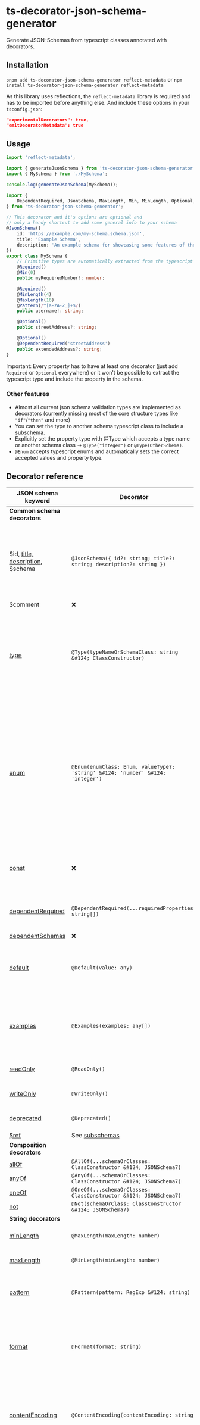 # ts-decorator-json-schema-generator

Generate JSON-Schemas from typescript classes annotated with decorators.

## Installation

`pnpm add ts-decorator-json-schema-generator reflect-metadata`
or
`npm install ts-decorator-json-schema-generator reflect-metadata`

As this library uses reflections, the `reflect-metadata` library is required and has to be imported before anything
else. And include these options in your `tsconfig.json`:

```json
"experimentalDecorators": true,
"emitDecoratorMetadata": true
```

## Usage

```typescript
import 'reflect-metadata';

import { generateJsonSchema } from 'ts-decorator-json-schema-generator';
import { MySchema } from './MySchema';

console.log(generateJsonSchema(MySchema));
```

```typescript
import {
    DependentRequired, JsonSchema, MaxLength, Min, MinLength, Optional, Pattern, Required
} from 'ts-decorator-json-schema-generator';

// This decorator and it's options are optional and
// only a handy shortcut to add some general info to your schema
@JsonSchema({
    id: 'https://example.com/my-schema.schema.json',
    title: 'Example Schema',
    description: 'An example schema for showcasing some features of the ts-decorator-json-schema-generator library'
})
export class MySchema {
    // Primitive types are automatically extracted from the typescript type
    @Required()
    @Min(0)
    public myRequiredNumber!: number;

    @Required()
    @MinLength(4)
    @MaxLength(16)
    @Pattern(/^[a-zA-Z_]+$/)
    public username!: string;

    @Optional()
    public streetAddress?: string;

    @Optional()
    @DependentRequired('streetAddress')
    public extendedAddress?: string;
}
```

Important: Every property has to have at least one decorator (just add `Required` or `Optional` everywhere) or it won't
be possible to extract the typescript type and include the property in the schema.

### Other features

- Almost all current json schema validation types are implemented as decorators (currently missing most of the core
  structure types like `"if"`/`"then"` and more)
- You can set the type to another schema typescript class to include a subschema.
- Explicitly set the property type with @Type which accepts a type name or another schema class -> `@Type("integer")`
  or `@Type(OtherSchema)`.
- `@Enum` accepts typescript enums and automatically sets the correct accepted values and property type.

## Decorator reference

| JSON schema keyword                                                                                                                                  | Decorator                                                                       | Description                                                                                                                                                                                                                                     |
|------------------------------------------------------------------------------------------------------------------------------------------------------|---------------------------------------------------------------------------------|-------------------------------------------------------------------------------------------------------------------------------------------------------------------------------------------------------------------------------------------------|
| **Common schema decorators**                                                                                                                         |                                                                                 |                                                                                                                                                                                                                                                 |
| $id, [title, description](https://json-schema.org/understanding-json-schema/reference/generic.html#annotations), $schema                             | `@JsonSchema({ id?: string; title?: string; description?: string })`            | Used on a class to mark it as a json schema class. Pass the options object to set metadata on the json schema                                                                                                                                   |
| $comment                                                                                                                                             | :x:                                                                             |                                                                                                                                                                                                                                                 |
| [type](https://json-schema.org/understanding-json-schema/reference/type.html)                                                                        | `@Type(typeNameOrSchemaClass: string  &#124; ClassConstructor)`                 | Explicitly set the type of this property to either a subschema class or a type name (one of `string`, `number`, `integer`, `boolean`, `object`, `array`, `null`)                                                                                |
| [enum](https://json-schema.org/understanding-json-schema/reference/generic.html#enumerated-values)                                                   | `@Enum(enumClass: Enum, valueType?: 'string' &#124; 'number' &#124; 'integer')` | Use a TypeScript enum class to set enum values on this property. The decorator tries to guess if your enum contains `string` or `number` types to set the `type` on the schema of the property, but this can be explicitly set with `valueType` |
| [const](https://json-schema.org/understanding-json-schema/reference/generic.html#constant-values)                                                    | :x:                                                                             | The `const` keyword is used to restrict a value to a single value.                                                                                                                                                                              |
| [dependentRequired](https://json-schema.org/understanding-json-schema/reference/conditionals.html#dependentrequired)                                 | `@DependentRequired(...requiredProperties: string[])`                           | List all other property keys, which this property depends on.                                                                                                                                                                                   |
| [dependentSchemas](https://json-schema.org/understanding-json-schema/reference/conditionals.html?highlight=dependencies#dependentschemas)            | :x:                                                                             |                                                                                                                                                                                                                                                 |
| [default](https://json-schema.org/understanding-json-schema/reference/generic.html#annotations)                                                      | `@Default(value: any)`                                                          | Set a default value for a property. This might be used by documentation generators.                                                                                                                                                             |
| [examples](https://json-schema.org/understanding-json-schema/reference/generic.html#annotations)                                                     | `@Examples(examples: any[])`                                                    | Provide a list of example values for this property. This might be used by documentation generators.                                                                                                                                             |
| [readOnly](https://json-schema.org/understanding-json-schema/reference/generic.html#annotations)                                                     | `@ReadOnly()`                                                                   | Mark a property as read-only.                                                                                                                                                                                                                   |
| [writeOnly](https://json-schema.org/understanding-json-schema/reference/generic.html#annotations)                                                    | `@WriteOnly()`                                                                  | Mark a property as write-only.                                                                                                                                                                                                                  |
| [deprecated](https://json-schema.org/understanding-json-schema/reference/generic.html#annotations)                                                   | `@Deprecated()`                                                                 | Mark a property as deprecated.                                                                                                                                                                                                                  |
| [$ref](https://json-schema.org/understanding-json-schema/structuring.html#ref)                                                                       | See [subschemas](#subschemas)                                                   |                                                                                                                                                                                                                                                 |
| **Composition decorators**                                                                                                                           |                                                                                 |                                                                                                                                                                                                                                                 |
| [allOf](https://json-schema.org/understanding-json-schema/reference/combining.html#allof)                                                            | `@AllOf(...schemaOrClasses: ClassConstructor &#124; JSONSchema7)`               |                                                                                                                                                                                                                                                 |
| [anyOf](https://json-schema.org/understanding-json-schema/reference/combining.html#anyof)                                                            | `@AnyOf(...schemaOrClasses: ClassConstructor &#124; JSONSchema7)`               |                                                                                                                                                                                                                                                 |
| [oneOf](https://json-schema.org/understanding-json-schema/reference/combining.html#oneof)                                                            | `@OneOf(...schemaOrClasses: ClassConstructor &#124; JSONSchema7)`               |                                                                                                                                                                                                                                                 |
| [not](https://json-schema.org/understanding-json-schema/reference/combining.html#not)                                                                | `@Not(schemaOrClass: ClassConstructor &#124; JSONSchema7)`                      |                                                                                                                                                                                                                                                 |
| **String decorators**                                                                                                                                |                                                                                 |                                                                                                                                                                                                                                                 |
| [minLength](https://json-schema.org/understanding-json-schema/reference/string.html#length)                                                          | `@MaxLength(maxLength: number)`                                                 | Set the max length of this string.                                                                                                                                                                                                              |
| [maxLength](https://json-schema.org/understanding-json-schema/reference/string.html#length)                                                          | `@MinLength(minLength: number)`                                                 | Set the min length of this string.                                                                                                                                                                                                              |
| [pattern](https://json-schema.org/understanding-json-schema/reference/string.html#regular-expressions)                                               | `@Pattern(pattern: RegExp &#124; string)`                                       | Require the string to match the given RegExp pattern.                                                                                                                                                                                           |                                                                                                                                                                                                            |
| [format](https://json-schema.org/understanding-json-schema/reference/string.html#format)                                                             | `@Format(format: string)`                                                       | Json schemas have a list of inbuilt string formats for strings containing dates, email addresses and more.                                                                                                                                      |
| [contentEncoding](https://json-schema.org/understanding-json-schema/reference/non_json_data.html#contentencoding)                                    | `@ContentEncoding(contentEncoding: string)`                                     | Specify the encoding of the content of this string. Examples include `base16`, `base32`, `base32hex` `base64`.                                                                                                                                  |
| [contentMediaType](https://json-schema.org/understanding-json-schema/reference/non_json_data.html#contentmediatype)                                  | `@ContentMediaType(mimeType: string)`                                           | Specify the mimetype of the content of this string.                                                                                                                                                                                             |
| [contentSchema](https://json-schema.org/understanding-json-schema/reference/non_json_data.html#contentschema)                                        | `@ContentSchema(schemaClass: ClassConstructor)`                                 | Specify the json schema, which the content of this string should adhere to.                                                                                                                                                                     |
| **Number decorators**                                                                                                                                |                                                                                 |                                                                                                                                                                                                                                                 |
| [minimum](https://json-schema.org/understanding-json-schema/reference/numeric.html#range)                                                            | `@Min(min: number)`                                                             | Set the min value of the number.                                                                                                                                                                                                                |
| [maximum](https://json-schema.org/understanding-json-schema/reference/numeric.html#range)                                                            | `@Max(max: number)`                                                             | Set the max value of the number.                                                                                                                                                                                                                |
| [minimum and maximum](https://json-schema.org/understanding-json-schema/reference/numeric.html#range)                                                | `@Range(min: number, max: number)`                                              | Shortcut for setting both @Min and @Max.                                                                                                                                                                                                        |
| [exclusiveMin](https://json-schema.org/understanding-json-schema/reference/numeric.html#range)                                                       | `@ExclusiveMin(exclusiveMin: number)`                                           | Set the exclusive min value of the number.                                                                                                                                                                                                      |
| [exclusiveMax](https://json-schema.org/understanding-json-schema/reference/numeric.html#range)                                                       | `@ExclusiveMax(exclusiveMax: number)`                                           | Set the exclusive max value of the number.                                                                                                                                                                                                      |
| [multipleOf](https://json-schema.org/understanding-json-schema/reference/numeric.html#multiples)                                                     | `@MultipleOf(value: number)`                                                    | Require to the number to be a multiple of `value`.                                                                                                                                                                                              |
| **Object decorators**                                                                                                                                |                                                                                 |                                                                                                                                                                                                                                                 |
| [required](https://json-schema.org/understanding-json-schema/reference/object.html#required-properties) (on the parent object)                       | `@Required()`                                                                   | Mark this property as required                                                                                                                                                                                                                  |
| (doesn't set anything)                                                                                                                               | `@Optional()`                                                                   | Mark this property as optional (no used in json schema, decorator exists for parity with `@Required()` decorator)                                                                                                                               |
| [minProperties](https://json-schema.org/understanding-json-schema/reference/object.html#size)                                                        | `@MinProperties(minAmount: number)`                                             | Require a min amount of properties on this object                                                                                                                                                                                               |
| [maxProperties](https://json-schema.org/understanding-json-schema/reference/object.html#size)                                                        | `@MaxProperties(maxAmount: number)`                                             | Restrict the max amount of properties on this object                                                                                                                                                                                            |
| [additionalProperties](https://json-schema.org/understanding-json-schema/reference/object.html?highlight=additionalproperties#additional-properties) | :x:                                                                             |                                                                                                                                                                                                                                                 |
| [patternProperties](https://json-schema.org/understanding-json-schema/reference/object.html?highlight=patternproperties#pattern-properties)          | :x:                                                                             |                                                                                                                                                                                                                                                 |
| [propertyNames](https://json-schema.org/understanding-json-schema/reference/object.html?highlight=patternproperties#property-names)                  | :x:                                                                             |                                                                                                                                                                                                                                                 |
| **Array decorators**                                                                                                                                 |                                                                                 |                                                                                                                                                                                                                                                 |
| [items](https://json-schema.org/understanding-json-schema/reference/array.html#items)                                                                | `@Items(type: string &#124; ClassConstructor)`                                  | Specify the type for each array item by passing a json schema type or a class                                                                                                                                                                   |
| [contains](https://json-schema.org/understanding-json-schema/reference/array.html?highlight=contains#contains)                                       | `@Items(type: string &#124; ClassConstructor)`                                  | Specify the type for each array item by passing a json schema type or a class                                                                                                                                                                   |
| [minItems](https://json-schema.org/understanding-json-schema/reference/array.html#length)                                                            | `@MinItems(minAmount: number)`                                                  | Require a min amount of items in this array                                                                                                                                                                                                     |
| [maxItems](https://json-schema.org/understanding-json-schema/reference/array.html#length)                                                            | `@MaxItems(maxAmount: number)`                                                  | Restrict the max amount of items in this array                                                                                                                                                                                                  |
| [uniqueItems](https://json-schema.org/understanding-json-schema/reference/array.html#uniqueness)                                                     | `@UniqueItems()`                                                                | Require each array item to be unique                                                                                                                                                                                                            |
| **Conditional decorators**                                                                                                                           |                                                                                 |                                                                                                                                                                                                                                                 |
| [if/then/else](https://json-schema.org/understanding-json-schema/reference/conditionals.html#if-then-else)                                           | :x:                                                                             |                                                                                                                                                                                                                                                 |

## Subschemas

When your schema classes have properties, which are also schema classes, there are different ways to place the
subschemas of these classes into the final json schema.

The `generateJsonSchema(sourceClass: ClassConstructor, options?: SchemaGeneratorOptions)` method accepts an options
object, where you can set `includeSubschemas` to the following values:

| Value                                                    | Description                                                                                                                            |
|----------------------------------------------------------|----------------------------------------------------------------------------------------------------------------------------------------|
| `full`                                                   | Basically "copy-pastes" the full class json-schema into the property type                                                              |
| `anonymously`                                            | Like `full`, but removes the $id field to resolve problems with having json-schemas with the same $id defined multiple times in a file |
| `reference`                                              | Inserts a `$ref` to the json-schema $id, which then has to be resolved by the system loading the json-schemas.                         |
| `($id: string &#124; undefined) => SubschemaIncludeType` | Decide for each subschema, how to insert it.                                                                                           |

## Comparison to similar libraries

Similar libraries are [ts-json-schema-generator](https://github.com/vega/ts-json-schema-generator), which uses JSDoc
comments for information on how to build the json schema instead of decorators and requires the source .ts files to be
present. There is also [ts-json-schema-decorator](https://github.com/eddow/ts-json-schema-decorator), which uses
decorators and inspired this library, but I decided to write a completely new library instead of forking this project,
as the code looked very hard to maintain. Furthermore, it used an unusual approach when it comes to generating the json
schema, as the decorators "magically" generated the schema when a class with the correct decorator was loaded, and
appended the generated schema to the class prototype.

